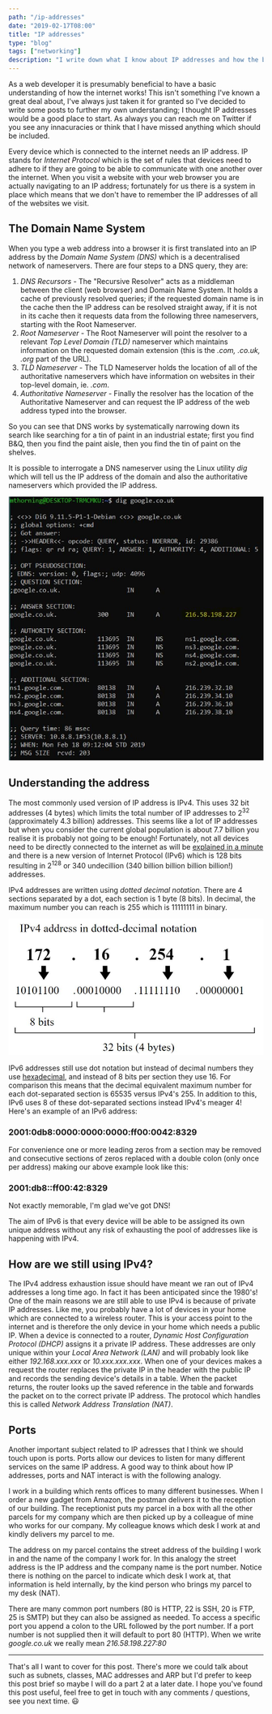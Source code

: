 ```yaml
---
path: "/ip-addresses"
date: "2019-02-17T08:00"
title: "IP addresses"
type: "blog"
tags: ["networking"]
description: "I write down what I know about IP addresses and how the browser is able to navigate its way to files you want when you type a URL into the address bar."
---
```


As a web developer it is presumably beneficial to have a basic understanding of how the internet works! This isn't something I've known a great deal about, I've always just taken it for granted so I've decided to write some posts to further my own understanding; I thought IP addresses would be a good place to start. As always you can reach me on Twitter if you see any innacuracies or think that I have missed anything which should be included.

Every device which is connected to the internet needs an IP address. IP stands for _Internet Protocol_ which is the set of rules that devices need to adhere to if they are going to be able to communicate with one another over the internet. When you visit a website with your web browser you are actually navigating to an IP address; fortunately for us there is a system in place which means that we don't have to remember the IP addresses of all of the websites we visit.

## The Domain Name System

When you type a web address into a browser it is first translated into an IP address by the _Domain Name System (DNS)_ which is a decentralised network of nameservers. There are four steps to a DNS query, they are:
1. *DNS Recursors* - The "Recursive Resolver" acts as a middleman between the client (web browser) and Domain Name System. It holds a cache of previously resolved queries; if the requested domain name is in the cache then the IP address can be resolved straight away, if it is not in its cache then it requests data from the following three nameservers, starting with the Root Nameserver.
1. *Root Nameserver* - The Root Nameserver will point the resolver to a relevant _Top Level Domain (TLD)_ nameserver which maintains information on the requested domain extension (this is the _.com, .co.uk, .org_ part of the URL).
1. *TLD Nameserver* - The TLD Nameserver holds the location of all of the authoritative nameservers which have information on websites in their top-level domain, ie. _.com_.
1. *Authoritative Nameserver* - Finally the resolver has the location of the Authoritative Nameserver and can request the IP address of the web address typed into the browser.

So you can see that DNS works by systematically narrowing down its search like searching for a tin of paint in an industrial estate; first you find B&Q, then you find the paint aisle, then you find the tin of paint on the shelves.

It is possible to interrogate a DNS nameserver using the Linux utility _dig_ which will tell us the IP address of the domain and also the authoritative nameservers which provided the IP address.

![output from dig](dig_google.JPG)

## Understanding the address

The most commonly used version of IP address is IPv4. This uses 32 bit addresses (4 bytes) which limits the total number of IP addresses to 2<sup>32</sup> (approximately 4.3 billion) addresses. This seems like a lot of IP addresses but when you consider the current global population is about 7.7 billion you realise it is probably not going to be enough! Fortunately, not all devices need to be directly connected to the internet as will be [explained in a minute](#how-are-we-still-using-ipv4) and there is a new version of Internet Protocol (IPv6) which is 128 bits resulting in 2<sup>128</sup> or 340 undecillion (340 billion billion billion billion!) addresses.

IPv4 addresses are written using _dotted decimal notation_. There are 4 sections separated by a dot, each section is 1 byte (8 bits). In decimal, the maximum number you can reach is 255 which is 11111111 in binary.

![IPv4 dot notation diagram](IPv4_dot_notation.JPG)

IPv6 addresses still use dot notation but instead of decimal numbers they use [hexadecimal](https://en.wikipedia.org/wiki/Hexadecimal), and instead of 8 bits per section they use 16. For comparison this means that the decimal equivalent maximum number for each dot-separated section is 65535 versus IPv4's 255. In addition to this, IPv6 uses 8 of these dot-separated sections instead IPv4's meager 4! Here's an example of an IPv6 address:
### **2001:0db8:0000:0000:0000:ff00:0042:8329**

For convenience one or more leading zeros from a section may be removed and consecutive sections of zeros replaced with a double colon (only once per address) making our above example look like this:
### **2001:db8::ff00:42:8329**

Not exactly memorable, I'm glad we've got DNS!

The aim of IPv6 is that every device will be able to be assigned its own unique address without any risk of exhausting the pool of addresses like is happening with IPv4.

## How are we still using IPv4?

The IPv4 address exhaustion issue should have meant we ran out of IPv4 addresses a long time ago. In fact it has been anticipated since the 1980's! One of the main reasons we are still able to use IPv4 is because of private IP addresses. Like me, you probably have a lot of devices in your home which are connected to a wireless router. This is your access point to the internet and is therefore the only device in your home which needs a public IP. When a device is connected to a router, _Dynamic Host Configuration Protocol (DHCP)_ assigns it a private IP address. These addresses are only unique within your _Local Area Network (LAN)_ and will probably look like either _192.168.xxx.xxx_ or _10.xxx.xxx.xxx_. When one of your devices makes a request the router replaces the private IP in the header with the public IP and records the sending device's details in a table. When the packet returns, the router looks up the saved reference in the table and forwards the packet on to the correct private IP address. The protocol which handles this is called _Network Address Translation (NAT)_.

## Ports

Another important subject related to IP adresses that I think we should touch upon is ports. Ports allow our devices to listen for many different services on the same IP address. A good way to think about how IP addresses, ports and NAT interact is with the following analogy.

I work in a building which rents offices to many different businesses. When I order a new gadget from Amazon, the postman delivers it to the reception of our building. The receptionist puts my parcel in a box with all the other parcels for my company which are then picked up by a colleague of mine who works for our company. My colleague knows which desk I work at and kindly delivers my parcel to me.

The address on my parcel contains the street address of the building I work in and the name of the company I work for. In this analogy the street address is the IP address and the company name is the port number. Notice there is nothing on the parcel to indicate which desk I work at, that information is held internally, by the kind person who brings my parcel to my desk (NAT).

There are many common port numbers (80 is HTTP, 22 is SSH, 20 is FTP, 25 is SMTP) but they can also be assigned as needed. To access a specific port you append a colon to the URL followed by the port number. If a port number is not supplied then it will default to port 80 (HTTP). When we write _google.co.uk_ we really mean _216.58.198.227:80_

---

That's all I want to cover for this post. There's more we could talk about such as subnets, classes, MAC addresses and ARP but I'd prefer to keep this post brief so maybe I will do a part 2 at a later date. I hope you've found this post useful, feel free to get in touch with any comments / questions, see you next time. :smiley:
